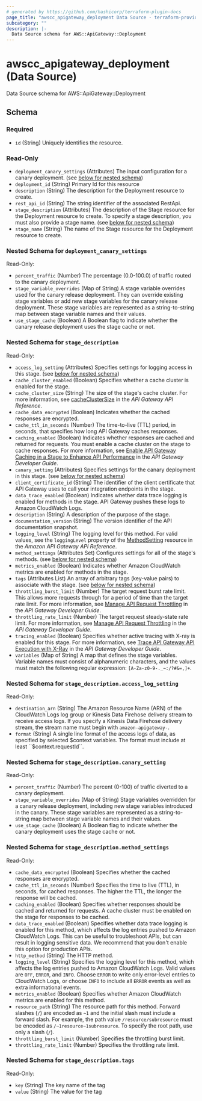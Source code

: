 ```yaml
---
# generated by https://github.com/hashicorp/terraform-plugin-docs
page_title: "awscc_apigateway_deployment Data Source - terraform-provider-awscc"
subcategory: ""
description: |-
  Data Source schema for AWS::ApiGateway::Deployment
---
```


# awscc_apigateway_deployment (Data Source)

Data Source schema for AWS::ApiGateway::Deployment



<!-- schema generated by tfplugindocs -->
## Schema

### Required

- `id` (String) Uniquely identifies the resource.

### Read-Only

- `deployment_canary_settings` (Attributes) The input configuration for a canary deployment. (see [below for nested schema](#nestedatt--deployment_canary_settings))
- `deployment_id` (String) Primary Id for this resource
- `description` (String) The description for the Deployment resource to create.
- `rest_api_id` (String) The string identifier of the associated RestApi.
- `stage_description` (Attributes) The description of the Stage resource for the Deployment resource to create. To specify a stage description, you must also provide a stage name. (see [below for nested schema](#nestedatt--stage_description))
- `stage_name` (String) The name of the Stage resource for the Deployment resource to create.

<a id="nestedatt--deployment_canary_settings"></a>
### Nested Schema for `deployment_canary_settings`

Read-Only:

- `percent_traffic` (Number) The percentage (0.0-100.0) of traffic routed to the canary deployment.
- `stage_variable_overrides` (Map of String) A stage variable overrides used for the canary release deployment. They can override existing stage variables or add new stage variables for the canary release deployment. These stage variables are represented as a string-to-string map between stage variable names and their values.
- `use_stage_cache` (Boolean) A Boolean flag to indicate whether the canary release deployment uses the stage cache or not.


<a id="nestedatt--stage_description"></a>
### Nested Schema for `stage_description`

Read-Only:

- `access_log_setting` (Attributes) Specifies settings for logging access in this stage. (see [below for nested schema](#nestedatt--stage_description--access_log_setting))
- `cache_cluster_enabled` (Boolean) Specifies whether a cache cluster is enabled for the stage.
- `cache_cluster_size` (String) The size of the stage's cache cluster. For more information, see [cacheClusterSize](https://docs.aws.amazon.com/apigateway/latest/api/API_CreateStage.html#apigw-CreateStage-request-cacheClusterSize) in the *API Gateway API Reference*.
- `cache_data_encrypted` (Boolean) Indicates whether the cached responses are encrypted.
- `cache_ttl_in_seconds` (Number) The time-to-live (TTL) period, in seconds, that specifies how long API Gateway caches responses.
- `caching_enabled` (Boolean) Indicates whether responses are cached and returned for requests. You must enable a cache cluster on the stage to cache responses. For more information, see [Enable API Gateway Caching in a Stage to Enhance API Performance](https://docs.aws.amazon.com/apigateway/latest/developerguide/api-gateway-caching.html) in the *API Gateway Developer Guide*.
- `canary_setting` (Attributes) Specifies settings for the canary deployment in this stage. (see [below for nested schema](#nestedatt--stage_description--canary_setting))
- `client_certificate_id` (String) The identifier of the client certificate that API Gateway uses to call your integration endpoints in the stage.
- `data_trace_enabled` (Boolean) Indicates whether data trace logging is enabled for methods in the stage. API Gateway pushes these logs to Amazon CloudWatch Logs.
- `description` (String) A description of the purpose of the stage.
- `documentation_version` (String) The version identifier of the API documentation snapshot.
- `logging_level` (String) The logging level for this method. For valid values, see the ``loggingLevel`` property of the [MethodSetting](https://docs.aws.amazon.com/apigateway/latest/api/API_MethodSetting.html) resource in the *Amazon API Gateway API Reference*.
- `method_settings` (Attributes Set) Configures settings for all of the stage's methods. (see [below for nested schema](#nestedatt--stage_description--method_settings))
- `metrics_enabled` (Boolean) Indicates whether Amazon CloudWatch metrics are enabled for methods in the stage.
- `tags` (Attributes List) An array of arbitrary tags (key-value pairs) to associate with the stage. (see [below for nested schema](#nestedatt--stage_description--tags))
- `throttling_burst_limit` (Number) The target request burst rate limit. This allows more requests through for a period of time than the target rate limit. For more information, see [Manage API Request Throttling](https://docs.aws.amazon.com/apigateway/latest/developerguide/api-gateway-request-throttling.html) in the *API Gateway Developer Guide*.
- `throttling_rate_limit` (Number) The target request steady-state rate limit. For more information, see [Manage API Request Throttling](https://docs.aws.amazon.com/apigateway/latest/developerguide/api-gateway-request-throttling.html) in the *API Gateway Developer Guide*.
- `tracing_enabled` (Boolean) Specifies whether active tracing with X-ray is enabled for this stage.
 For more information, see [Trace API Gateway API Execution with X-Ray](https://docs.aws.amazon.com/apigateway/latest/developerguide/apigateway-xray.html) in the *API Gateway Developer Guide*.
- `variables` (Map of String) A map that defines the stage variables. Variable names must consist of alphanumeric characters, and the values must match the following regular expression: ``[A-Za-z0-9-._~:/?#&=,]+``.

<a id="nestedatt--stage_description--access_log_setting"></a>
### Nested Schema for `stage_description.access_log_setting`

Read-Only:

- `destination_arn` (String) The Amazon Resource Name (ARN) of the CloudWatch Logs log group or Kinesis Data Firehose delivery stream to receive access logs. If you specify a Kinesis Data Firehose delivery stream, the stream name must begin with ``amazon-apigateway-``.
- `format` (String) A single line format of the access logs of data, as specified by selected $context variables. The format must include at least ``$context.requestId``.


<a id="nestedatt--stage_description--canary_setting"></a>
### Nested Schema for `stage_description.canary_setting`

Read-Only:

- `percent_traffic` (Number) The percent (0-100) of traffic diverted to a canary deployment.
- `stage_variable_overrides` (Map of String) Stage variables overridden for a canary release deployment, including new stage variables introduced in the canary. These stage variables are represented as a string-to-string map between stage variable names and their values.
- `use_stage_cache` (Boolean) A Boolean flag to indicate whether the canary deployment uses the stage cache or not.


<a id="nestedatt--stage_description--method_settings"></a>
### Nested Schema for `stage_description.method_settings`

Read-Only:

- `cache_data_encrypted` (Boolean) Specifies whether the cached responses are encrypted.
- `cache_ttl_in_seconds` (Number) Specifies the time to live (TTL), in seconds, for cached responses. The higher the TTL, the longer the response will be cached.
- `caching_enabled` (Boolean) Specifies whether responses should be cached and returned for requests. A cache cluster must be enabled on the stage for responses to be cached.
- `data_trace_enabled` (Boolean) Specifies whether data trace logging is enabled for this method, which affects the log entries pushed to Amazon CloudWatch Logs. This can be useful to troubleshoot APIs, but can result in logging sensitive data. We recommend that you don't enable this option for production APIs.
- `http_method` (String) The HTTP method.
- `logging_level` (String) Specifies the logging level for this method, which affects the log entries pushed to Amazon CloudWatch Logs. Valid values are ``OFF``, ``ERROR``, and ``INFO``. Choose ``ERROR`` to write only error-level entries to CloudWatch Logs, or choose ``INFO`` to include all ``ERROR`` events as well as extra informational events.
- `metrics_enabled` (Boolean) Specifies whether Amazon CloudWatch metrics are enabled for this method.
- `resource_path` (String) The resource path for this method. Forward slashes (``/``) are encoded as ``~1`` and the initial slash must include a forward slash. For example, the path value ``/resource/subresource`` must be encoded as ``/~1resource~1subresource``. To specify the root path, use only a slash (``/``).
- `throttling_burst_limit` (Number) Specifies the throttling burst limit.
- `throttling_rate_limit` (Number) Specifies the throttling rate limit.


<a id="nestedatt--stage_description--tags"></a>
### Nested Schema for `stage_description.tags`

Read-Only:

- `key` (String) The key name of the tag
- `value` (String) The value for the tag
